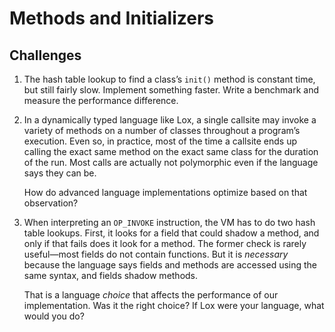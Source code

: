 # Methods and Initializers

## Challenges

1. The hash table lookup to find a class’s `init()` method is constant time, but still fairly slow. Implement something faster. Write a benchmark and measure the performance difference.

2. In a dynamically typed language like Lox, a single callsite may invoke a variety of methods on a number of classes throughout a program’s execution. Even so, in practice, most of the time a callsite ends up calling the exact same method on the exact same class for the duration of the run. Most calls are actually not polymorphic even if the language says they can be.

   How do advanced language implementations optimize based on that observation?

3. When interpreting an `OP_INVOKE` instruction, the VM has to do two hash table lookups. First, it looks for a field that could shadow a method, and only if that fails does it look for a method. The former check is rarely useful—most fields do not contain functions. But it is _necessary_ because the language says fields and methods are accessed using the same syntax, and fields shadow methods.

   That is a language _choice_ that affects the performance of our implementation. Was it the right choice? If Lox were your language, what would you do?
